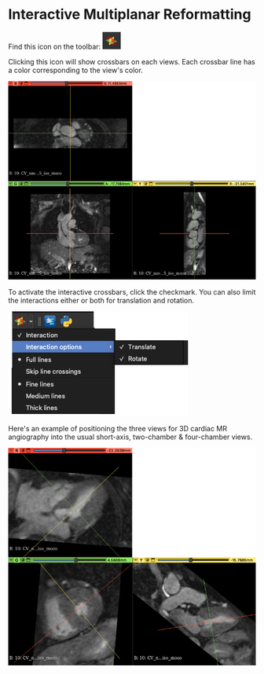 # Interactive Multiplanar Reformatting

Find this icon on the toolbar: ![](figs/mpr_icon.png)

Clicking this icon will show crossbars on each views. Each crossbar line has a color corresponding to the view's color.

![](figs/mpr_default_crossbars.png)

To activate the interactive crossbars, click the checkmark. You can also limit the interactions either or both for translation and rotation.

![](figs/mpr_menu.png)

Here's an example of positioning the three views for 3D cardiac MR angiography into the usual short-axis, two-chamber & four-chamber views.

![](figs/mpr_cardiac.png)
